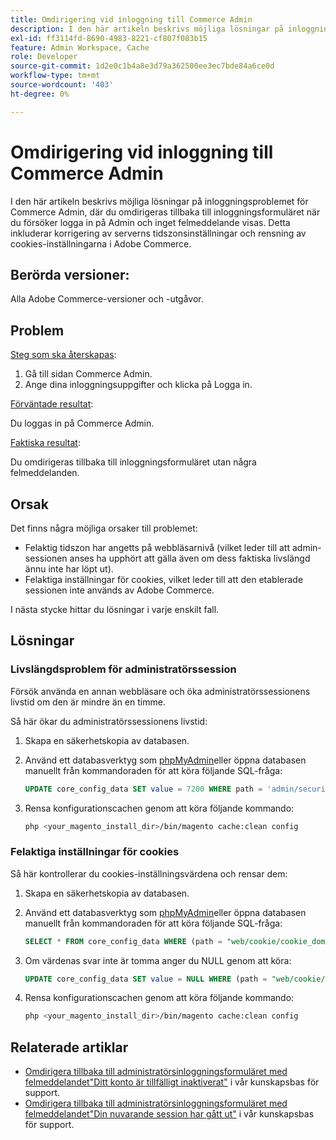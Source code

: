 ```yaml
---
title: Omdirigering vid inloggning till Commerce Admin
description: I den här artikeln beskrivs möjliga lösningar på inloggningsproblemet för Commerce Admin, där du omdirigeras tillbaka till inloggningsformuläret när du försöker logga in på Admin och inget felmeddelande visas. Detta inkluderar korrigering av serverns tidszonsinställningar och rensning av cookies-inställningarna i Adobe Commerce.
exl-id: ff3114fd-8690-4983-8221-cf807f083b15
feature: Admin Workspace, Cache
role: Developer
source-git-commit: 1d2e0c1b4a8e3d79a362500ee3ec7bde84a6ce0d
workflow-type: tm+mt
source-wordcount: '403'
ht-degree: 0%

---
```


# Omdirigering vid inloggning till Commerce Admin

I den här artikeln beskrivs möjliga lösningar på inloggningsproblemet för Commerce Admin, där du omdirigeras tillbaka till inloggningsformuläret när du försöker logga in på Admin och inget felmeddelande visas. Detta inkluderar korrigering av serverns tidszonsinställningar och rensning av cookies-inställningarna i Adobe Commerce.

## Berörda versioner:

Alla Adobe Commerce-versioner och -utgåvor.

## Problem

<u>Steg som ska återskapas</u>:

1. Gå till sidan Commerce Admin.
1. Ange dina inloggningsuppgifter och klicka på Logga in.

<u>Förväntade resultat</u>:

Du loggas in på Commerce Admin.

<u>Faktiska resultat</u>:

Du omdirigeras tillbaka till inloggningsformuläret utan några felmeddelanden.

## Orsak

Det finns några möjliga orsaker till problemet:

* Felaktig tidszon har angetts på webbläsarnivå (vilket leder till att admin-sessionen anses ha upphört att gälla även om dess faktiska livslängd ännu inte har löpt ut).
* Felaktiga inställningar för cookies, vilket leder till att den etablerade sessionen inte används av Adobe Commerce.

I nästa stycke hittar du lösningar i varje enskilt fall.

## Lösningar

### Livslängdsproblem för administratörssession

Försök använda en annan webbläsare och öka administratörssessionens livstid om den är mindre än en timme.

Så här ökar du administratörssessionens livstid:

1. Skapa en säkerhetskopia av databasen.
1. Använd ett databasverktyg som [phpMyAdmin](https://devdocs.magento.com/guides/v2.2/install-gde/prereq/optional.html#install-optional-phpmyadmin)eller öppna databasen manuellt från kommandoraden för att köra följande SQL-fråga:

   ```sql
   UPDATE core_config_data SET value = 7200 WHERE path = 'admin/security/session_lifetime';
   ```

1. Rensa konfigurationscachen genom att köra följande kommando:

   ```bash
   php <your_magento_install_dir>/bin/magento cache:clean config
   ```

### Felaktiga inställningar för cookies

Så här kontrollerar du cookies-inställningsvärdena och rensar dem:

1. Skapa en säkerhetskopia av databasen.
1. Använd ett databasverktyg som [phpMyAdmin](https://devdocs.magento.com/guides/v2.2/install-gde/prereq/optional.html#install-optional-phpmyadmin)eller öppna databasen manuellt från kommandoraden för att köra följande SQL-fråga:

   ```sql
   SELECT * FROM core_config_data WHERE (path = "web/cookie/cookie_domain" OR path = "web/cookie/cookie_path");
   ```

1. Om värdenas svar inte är tomma anger du NULL genom att köra:

   ```sql
   UPDATE core_config_data SET value = NULL WHERE (path = "web/cookie/cookie_domain" OR path = "web/cookie/cookie_path");
   ```

1. Rensa konfigurationscachen genom att köra följande kommando:

   ```bash
   php <your_magento_install_dir>/bin/magento cache:clean config
   ```

## Relaterade artiklar

* [Omdirigera tillbaka till administratörsinloggningsformuläret med felmeddelandet&quot;Ditt konto är tillfälligt inaktiverat&quot;](/help/troubleshooting/miscellaneous/redirect-back-to-the-admin-login-form-with-your-account-is-temporarily-disabled-error.md) i vår kunskapsbas för support.
* [Omdirigera tillbaka till administratörsinloggningsformuläret med felmeddelandet&quot;Din nuvarande session har gått ut&quot;](/help/troubleshooting/miscellaneous/redirect-back-to-the-admin-login-form-with-your-current-session-has-been-expired-error.md) i vår kunskapsbas för support.
